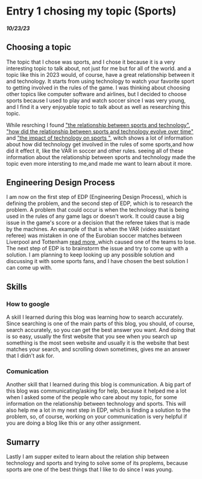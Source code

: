 # Entry 1 chosing my topic (Sports)
##### 10/23/23
## Choosing a topic 

The topic that I chose was sports, and I chose it because it is a very interesting topic to talk about, not just for me but for all of the world. and a topic like this in 2023 would, of course, have a great relationship between it and technology. It starts from using technology to watch your favorite sport to getting involved in the rules of the game. I was thinking about choosing other topics like computer software and airlines, but I decided to choose sports because I used to play and watch soccer since I was very young, and I find it a very enjoyable topic to talk about as well as researching this topic.

While resrching I found ["the relationship between sports and technology"](https://us.humankinetics.com/blogs/excerpt/pushing-the-boundaries-of-technology-in-sport#:~:text=Now%2C%20new%20technologies%20are%20giving,of%20what%20sport%20even%20means.), ["how did the relationship between sports and technology evolve over time"](https://dailyhodl.com/2021/10/20/the-relationship-between-sports-and-tech-how-did-it-evolve-over-the-years/) and ["the impact of technology on sports "](https://itsupplychain.com/effects-of-technology-on-sports/#:~:text=Technology%20has%20made%20it%20possible,schedules%20to%20improve%20players'%20abilities.), witch shows a lot of information about how did technology get involved in the rules of some sports,and how did it effect it, like the VAR in soccer and other rules. seeing all of these information about the relationship between sports and technology made the topic even more intersting to me,and made me want to learn about it more. 
## Engineering Design Process
I am now on the first step of EDP (Engineering Design Process), which is defining the problem, and the second step of EDP, which is to research the problem. A problem that could occur is when the technology that is being used in the rules of any game lags or doesn't work. It could cause a big issue in the game's score or a decision that the referee takes that is made by the machines. An example of that is when the VAR (video assistant referee) was mistaken in one of the Eurobian soccer matches between Liverpool and Tottenham [ read more ](https://www.espn.com/soccer/story/_/id/38563191/jurgen-klopp-tottenham-liverpool-replayed-var-error),which caused one of the teams to lose. The next step of EDP is to brainstorm the issue and try to come up with a solution. I am planning to keep looking up any possible solution and discussing it with some sports fans, and I have chosen the best solution I can come up with.      


## Skills
### How to google 
A skill I learned during this blog was learning how to search accurately. Since searching is one of the main parts of this blog, you should, of course, search accurately, so you can get the best answer you want. And doing that is so easy, usually the first website that you see when you search up something is the most seen website and usually it is the website that best matches your search, and scrolling down sometimes, gives me an answer that I didn't ask for.
### Comunication 
Another skill that I learned during this blog is communication. A big part of this blog was communicating/asking for help, because it helped me a lot when I asked some of the people who care about my topic, for some information on the relationship between technology and sports. This will also help me a lot in my next step in EDP, which is finding a solution to the problem, so, of course, working on your communication is very helpful if you are doing a blog like this or any other assignment.
## Sumarry 
Lastly I am supper exited to learn about the relation ship between technology and sports and trying to solve some of its proplems, because sports are one of the best things that I like to do since I was young.  

